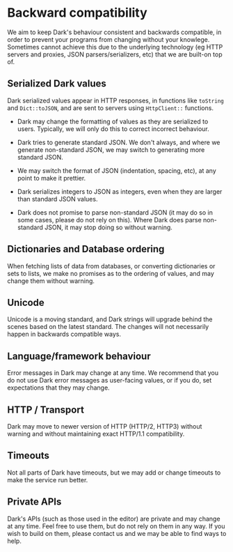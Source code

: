 # Backward compatibility

We aim to keep Dark's behaviour consistent and backwards compatible, in order to
prevent your programs from changing without your knowlege. Sometimes cannot
achieve this due to the underlying technology (eg HTTP servers and proxies, JSON
parsers/serializers, etc) that we are built-on top of.

## Serialized Dark values

Dark serialized values appear in HTTP responses, in functions like `toString`
and `Dict::toJSON`, and are sent to servers using `HttpClient::` functions.

- Dark may change the formatting of values as they are serialized to users.
  Typically, we will only do this to correct incorrect behaviour.

- Dark tries to generate standard JSON. We don't always, and where we generate
  non-standard JSON, we may switch to generating more standard JSON.

- We may switch the format of JSON (indentation, spacing, etc), at any point to
  make it prettier.

- Dark serializes integers to JSON as integers, even when they are larger than
  standard JSON values.

- Dark does not promise to parse non-standard JSON (it may do so in some cases,
  please do not rely on this). Where Dark does parse non-standard JSON, it may
  stop doing so without warning.

## Dictionaries and Database ordering

When fetching lists of data from databases, or converting dictionaries or sets
to lists, we make no promises as to the ordering of values, and may change them
without warning.

## Unicode

Unicode is a moving standard, and Dark strings will upgrade behind the scenes
based on the latest standard. The changes will not necessarily happen in
backwards compatible ways.

## Language/framework behaviour

Error messages in Dark may change at any time. We recommend that you do not use
Dark error messages as user-facing values, or if you do, set expectations that
they may change.

## HTTP / Transport

Dark may move to newer version of HTTP (HTTP/2, HTTP3) without warning and
without maintaining exact HTTP/1.1 compatibility.

## Timeouts

Not all parts of Dark have timeouts, but we may add or change timeouts to make
the service run better.

## Private APIs

Dark's APIs (such as those used in the editor) are private and may change at any
time. Feel free to use them, but do not rely on them in any way. If you wish to
build on them, please contact us and we may be able to find ways to help.
